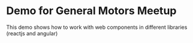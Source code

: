 # Demo for General Motors Meetup

This demo shows how to work with web components in different libraries (reactjs and angular)


